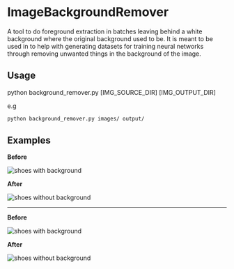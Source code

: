 # ImageBackgroundRemover
A tool to do foreground extraction in batches leaving behind a white background where the original background used to be. It is meant to be used in to help with generating datasets for training neural networks through removing unwanted things in the background of the image.

## Usage
python background_remover.py [IMG_SOURCE_DIR] [IMG_OUTPUT_DIR]

e.g
```bash
python background_remover.py images/ output/
```

## Examples

**Before**

![shoes with background](https://i.imgur.com/Y3NVyP7.jpg)

**After**

![shoes without background](https://i.imgur.com/XEWvbhc.jpg)

---

**Before**

![shoes with background](https://i.imgur.com/mxkmfI4.jpg)

**After**

![shoes without background](https://i.imgur.com/feYynaR.jpg)

